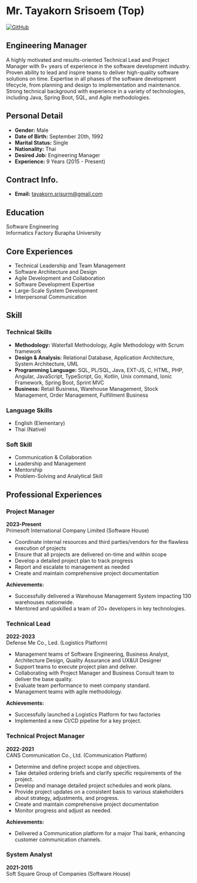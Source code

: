# Mr. Tayakorn Srisoem (Top)

[![GitHub](https://img.shields.io/badge/GitHub-loxman-blue?logo=github)](https://github.com/loxman)

## Engineering Manager

A highly motivated and results-oriented Technical Lead and Project Manager with 9+ years of experience in the software development industry. Proven ability to lead and inspire teams to deliver high-quality software solutions on time. Expertise in all phases of the software development lifecycle, from planning and design to implementation and maintenance. Strong technical background with experience in a variety of technologies, including Java, Spring Boot, SQL, and Agile methodologies.

## Personal Detail

* **Gender:** Male
* **Date of Birth:** September 20th, 1992
* **Marital Status:** Single
* **Nationality:** Thai
* **Desired Job:** Engineering Manager
* **Experience:** 9 Years (2015 - Present)

## Contract Info.

* **Email:** tayakorn.srisurm@gmail.com

## Education

Software Engineering  
Informatics Factory Burapha University

## Core Experiences

* Technical Leadership and Team Management
* Software Architecture and Design
* Agile Development and Collaboration
* Software Development Expertise
* Large-Scale System Development
* Interpersonal Communication

## Skill

### Technical Skills

* **Methodology:** Waterfall Methodology, Agile Methodology with Scrum framework
* **Design & Analysis:** Relational Database, Application Architecture, System Architecture, UML
* **Programming Language:** SQL, PL/SQL, Java, EXT-JS, C, HTML, PHP, Angular, JavaScript, TypeScript, Go, Kotlin, Unix command, Ionic Framework, Spring Boot, Sprint MVC
* **Business:** Retail Business, Warehouse Management, Stock Management, Order Management, Fulfillment Business

### Language Skills

* English (Elementary)
* Thai (Native)

### Soft Skill

* Communication & Collaboration
* Leadership and Management
* Mentorship
* Problem-Solving and Analytical Skill

## Professional Experiences

### Project Manager

**2023-Present**  
Primesoft International Company Limited (Software House)

* Coordinate internal resources and third parties/vendors for the flawless execution of projects
* Ensure that all projects are delivered on-time and within scope
* Develop a detailed project plan to track progress
* Report and escalate to management as needed
* Create and maintain comprehensive project documentation

**Achievements:**

* Successfully delivered a Warehouse Management System impacting 130 warehouses nationwide.
* Mentored and upskilled a team of 20+ developers in key technologies.

### Technical Lead

**2022-2023**  
Defense Me Co., Led. (Logistics Platform)

* Management teams of Software Engineering, Business Analyst, Architecture Design, Quality Assurance and UX&UI Designer
* Support teams to execute project plan and deliver.
* Collaborating with Project Manager and Business Consult team to deliver the base quality.
* Evaluate team performance to meet company standard.
* Management teams with agile methodology.

**Achievements:**

* Successfully launched a Logistics Platform for two factories
* Implemented a new CI/CD pipeline for a key project.

### Technical Project Manager

**2022-2021**  
CANS Communication Co., Ltd. (Communication Platform)

* Determine and define project scope and objectives.
* Take detailed ordering briefs and clarify specific requirements of the project.
* Develop and manage detailed project schedules and work plans.
* Provide project updates on a consistent basis to various stakeholders about strategy, adjustments, and progress.
* Create and maintain comprehensive project documentation
* Monitor progress and adjust as needed.

**Achievements:**

* Delivered a Communication platform for a major Thai bank, enhancing customer communication channels.

### System Analyst

**2021-2015**  
Soft Square Group of Companies (Software House)
